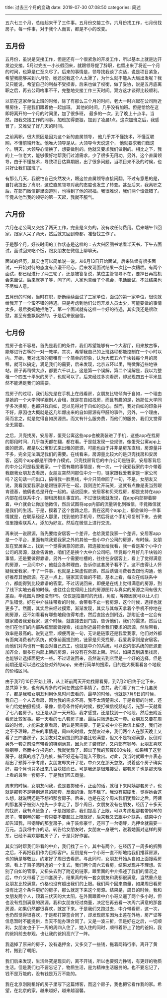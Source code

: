 title: 过去三个月的变动
date: 2019-07-30 07:08:50
categories: 简述
  
  
--- 




五六七三个月，总结起来干了三件事。五月份交接工作，六月份找工作，七月份找房子。每一件事，对于我个人而言，都是不小的改变。

## 五月份

五月份，虽说是交接工作，但是还有一个很紧急的开发工作，所以基本上就是边开发边交接。5月过完五一小长假回来，就跟领导提了辞职，也留出来了将近一个月的时间，也算是仁至义尽了。后来的事情是，领导找我谈了次话，说是项目紧急，希望我能够呆到六月份，她还说我这个人太犟了，为什么就不能从大局出发呢？我又只能说，希望自己的利益不受损害。后来也做了权衡，做了妥协，说是五月底离职之后，再去公司啥事不干，完整地交接工作三天时间。双方这才谈得比较顺利。

以前在这家单位上班的时候，除了有那么三个月的时间，老大一时兴起在公司附近租房住，于是我们跟着他一起加班。 其他的时间，几乎没有加班。但是恰恰在这即将离开的一个月的时间里，加了很多班， 最多的一次，到了晚上十点半。当然，跟我交接工作的同事，加班加得更狠，加到了凌晨1点。这次加班之后，我感冒了，又难受了好几天的时间。

之前离职，很大原因是因为这个新的直属领导， 他几乎并不懂技术，不懂互联网，不懂前端开发。他唯大领导是从，大领导今天说这个， 他就要求我们做这个。明天，大领导心情换了，想要做别的。他就又要求我们做别的。相比之下，我的上一位老大，能够很好地帮我们过滤需求，少了很多无用功。另外，这个直属领导，由于不懂技术，导致项目估算期限，出了很多问题，当项目来不及的时候，也只好让我们加班了。

有那么几天，我很怕自己突然发火，跟这位直属领导直接闹翻。不过有意思的是，自打我提出了离职，这位直属领导对我的态度也发生了转变。甚至后来，我离职之后，在部门微信群里面道别，也得到了他的祝福。我很难说，我们两个谁做错了。毕竟从他当我的领导的第一天起，我就不服气。


## 六月份

六月在老公司又交接了两天工作，完全是义务的，没有收任何费用。后来端午节回家，跟家人呆了两天，然后就又回到帝都，准备找工作了。

于是那个月，好长时间的工作状态是这样的：去大兴区图书馆看半天书，下午去面试，面试回来吃个饭，跟女朋友在微信上聊聊天。

面试的经历，其实也可以简单说一说。从6月13日开始面试，后来陆续有很多面试，一开始对待的态度有点漫不经心，后来发现面试结果一次比一次糟糕。有两个面试，都已经进行了两三轮了，还是被答复说，某位主管领导不在，要择日再找机会来面试，后来就等了等，问了问，人家也真给了个机会，电话面试，不过结果也不尽如人意。

五月份的时候，当时在职，断断续续面试了三家单位，面试的第一家单位，很快就给我开了一个蛮不错的待遇。只是考虑到他们公司开发人员太少，可能要做的事情太多，最后委婉地拒绝了。第一个面试就有这样一个好的待遇，其实我还是很欣慰，甚至有些飘飘然的，于是后来很自信。

## 七月份

找房子也不容易，首先是我们的条件，我们希望能够有一个大客厅，用来放古筝，能够进行古筝的一对一教学。其次，希望我自己的上班路程都能控制在一个小时以内。开始，我对北京的房租有一个简单的印象，认为大概五六千块钱每个月的房租，就可以搞定，满足我们的需要，后来发现，北京五环以里，稍微靠近些地铁站，房子再稍微大点，都要六千以上。这是第一个误解，第二个误解是，我以为整租一个四五十平米的房子，也就可以了。后来经过多次看房，却发现四五十平米显然不能满足我们的需要。

找房子的过程，我们起先是在手机上在线看房，女朋友比较倾向于自如，一个理由是她的一个大学同学跟别人合租，就是在自如找房，而且有趣的是，她那位大学同学多次换房，也都只找自如，足以见得对于自如的忠心。然而，我对自如的印象并不好，原因也大概就是这几年爆出来的自如房源有甲醛的事件，另外，一个理由，简而言之，就是觉得自如房源贵。而又有什么服务费，而他们的服务，我们又觉得全无需要。

之后，贝壳找房，安居客，蛋壳公寓这些app也被我装进了手机，这些app在找房的那段时间，几乎每天都在翻，都在看。于是就发现一些规律，像蛋壳公寓app上面的房源，都是以公寓形式来出租的房源，可能也由于并非是房东直租，房源量并不多，完全无法满足我们的需要。在线看来，房源量比较大的是贝壳找房和安居客，这两个app都是所谓中介模式，贝壳找房背后的中介公司是链家，安居客背后的中介公司是我爱我家。一个蛮有趣的事情是，有一次，一个我爱我家的中介带着我跟我女朋友去看房，女朋友突然问那位中介一句，链家跟我爱我家是一家公司吗？这句话一问出口，搞得我一脸黑线，中介只简单回了一句，不是。女朋友又说，我看我爱我家总是跟链家开在一起，我则连忙开玩笑，这就有点像是麦当劳跟肯德基，他俩也总是开在一起的。话说回来，安居客和贝壳找房，都是支持在app内部在线联系中介，聊租房相关事宜的。不过很快我就发现，在app内部聊着聊着，中介就会让你加他微信，然后试图将app内部的流量转化到微信，毕竟微信就是我们的生活。于是，摸着了这个套路之后，我在这两个app上，都会做的一件事情就是，在联系经纪人那里，找到他的手机号，然后将这个手机号复制下来，去微信里搜索联系人，添加为好友。然后在微信上进行交流。

再来说一说房源，首先要给安居客一个差评，也给我爱我家一个差评。安居客app是一个平台，里面有除我爱我家之外的其他一些小中介公司的房源，有时候，女朋友在安居客上，找到一个觉得满意的房源，把连接发给我看，我一看是某个小中介公司的房源，就会告诉他，咱们还是换个大中介公司吧。毕竟每个月好几千块钱的事情，还是要做得靠谱。另外一个需要吐槽的，往往在安居客上，看上了觉得满意的房源，一旦问中介，他就会各种理由，告诉你这套房子看不了。这不由得让人怀疑我爱我家，干了一件事，也就是上架虚假房源，然后诱骗消费者去跟他沟通，他好推荐其他房源。在这一点上，链家其实做的不错，基本上看，每次在线联系中介，都能得到比较靠谱的答案。不过话说回来，即便是在线上觉得满意的房源，到了线下实地去看的时候，也往往会觉得网上挂的房源图片与真实的房源之间有很大差距，毕竟图片即便没有PS，仅仅是拍摄时的光线，角度，等原因就可以让人们产生错觉。好在中介往往带看的时候，会带看不止一套房源，这个时候，选择也就更多了。然而，其实后来经过摸索，渐渐发现，其实与其每天拿着个手机不停地在刷房源，还不如看看有哪些地段值得考虑，然后直接去到附近，那附近也一定会有链家或者我爱我家，这个时候，就直接去到门店，告诉他们，我们的需求。然后让他们在他们的内部系统里面做搜索，找出附近最符合我们要求的房源，然后带看，效率是最高的。说到这里，顺便再说一句，无论是链家还是我爱我家，他们对外都有面向消费者的系统，就像前面提到的，链家是贝壳找房，我爱我家则是安居客。而他们对内也有一套面对自己员工，也就是中介的系统，可以说内部系统的房源更加齐全，很多在内部上架的房源，并没有在外部上架。所以，如果去到店里找房，也能够让选择面更大一些。不过话说回来，虽然说去到店里是一个好的选择，但是前期还是可以通过这些对外的app，来进行简单的搜索，目的是大概看看各个地段的价格区间。

由于我7月10日开始上班，从上班前两天开始找房看房，到7月21日终于定下来，总共算下来，也有两周多的时间在做这件事情了。总共，我们看了有二十几套房子，都是我和女朋友利用休息时间去看的，最早的时候，也就是7月9日的时候，我自己一个人去看房，因为我的需求不高，我不太清楚需求，于是看房的时候，还专门给她拍摄视频，录像，信号条件好的时候，拨打微信视频电话，光那一天就看了七八套房子。也正是从那一天开始，我才感觉，还是找到一个地段，然后去附近看房比较省事。那一天看的七八套房子里，最后只筛选出来一套。女朋友又要在周四的时候，才能来北京看房，确认是否需要。于是又被中介在微信上催促，我们对之不予理睬。后来的事情是，周四的时候，女朋友过来，我们两个人在那天晚上又看了三四套房子，女朋友对之前提到的那套比较满意，但又不是特别满意，反倒对另外一套之前没有带看的特别满意，因为房子装修好，又内部有钢琴，女朋友喜欢弹钢琴，然而中介报完价，我就犹豫了，超出了我的预算800块钱，如果租了这套房子，就真的成了月光族，搞不好还有可能入不敷出。对此，我当时就跟中介表态超出了预算不予考虑，女朋友却笑开了花，中介又在那天忽悠，说着这个房子确实好，每个月也只多出来几百块钱而已。可是我还是很难接受，那套房子也是那天晚上看的最后一套房子，于是我们回去商量。

周末的时候，女朋友问我，说是要掷硬币，正面的话，就租下来阿姨那套房子，也就是那套不是特别满意的那套，反面的话，就不租了。我没有掷硬币，觉得她会这么想，就说明还是不想祖那套房子。后来，也是在这个周末我们犹豫过之后，阿姨的那套房子被别人抢先一步拿走了，那个周日，女朋友没有在朋友，经历了十多天的找房，我有点疲惫了，于是跟她讲，我们提高了上限，可以考虑租那套带钢琴的房子，带钢琴的那一套只要不要超过上限就好，后来我又去跟中介联系，结果中介却告知我，带钢琴的那套房子，由于装修豪华，还带了一台钢琴，光押金就需要一万元。当我将中介的话，转告给女朋友时，女朋友一身硬气，说着她面对这样的房东，已经不喜欢那套房子了，于是只好作罢。


其实当时帮我们带看的中介，我们找了三个，其中有两个，在经历了一周多的折腾之后，不再把我们作为目标客户。反倒是有一个小哥一直不断地给我们推荐房源，也的确是够敬业，约定好了周日去看房。与此同时，女朋友开始从自如上面搜索房源，看上了百子湾附近的一个复式，我们两个周六去看房，结果发现并不理想。告别了自如的管家，又扭头去到了附近的链家，跟里面的中介描述了我们的情况之后，中介又带看了三四套房子，结果真的有一套女朋友和我都很满意，当然重点是女朋友比较满意，价格也没有超出我们的上限。我们两个回来商量，如果周日看房没有比这个条件更好的房子，那么就定下来这个房源。结果是，周日的时候，我和女朋友两个人，顶着三伏天的大太阳，在外面跟着中介小哥又遛了两个多小时，但也没有找到满意的房源。我和女朋友经过商量，决定在再去看一次周六满意的那套房源，如果仍然都很喜欢，就定下来。于是我们又跑过去，中介带看房，这一次，也仍然觉得很喜欢，于是都打算签合同了，却发现房东因为出差在外地，房产证等信息暂时不能提供，当天不能办理合同了。又是一波三折，但是好在之后，一切顺利，女朋友也于下一周的周四入住了，她入住的同时，顺带着带上了她的爸妈，我的爸妈前去参观，也让我的爸妈高兴了一阵。

我退掉了原来的房子，没有退押金，又多交了一些钱，拖着两箱行李，离开了黄村，搬到了朝阳。


我们后来发现，生活终究是现实的，离不开钱，所以也要努力挣钱，有更好的物质生活。但是我们也不要忘记了，物质生活，是为精神生活服务的。也不要忘记了，钱不是万能的，没有钱是万万不能的。

我在北京刚刚租好的房子里写下这篇博客，而这个房子，我也把它看作我的家。希望，在北京的家，越来越好，越来越温馨。




